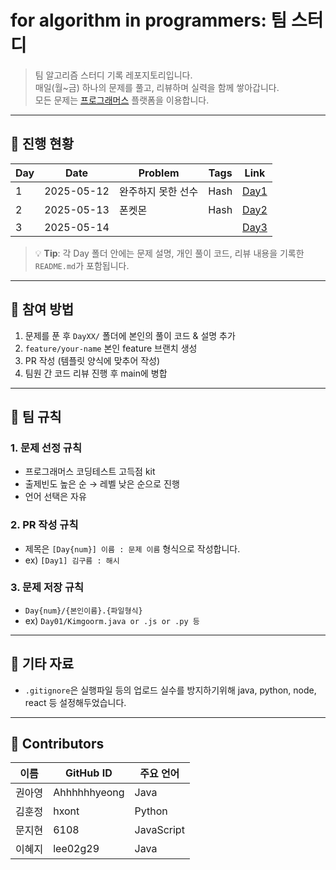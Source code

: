 # for algorithm in programmers: 팀 스터디
> 팀 알고리즘 스터디 기록 레포지토리입니다.  
> 매일(월~금) 하나의 문제를 풀고, 리뷰하며 실력을 함께 쌓아갑니다.  
> 모든 문제는 [프로그래머스](https://school.programmers.co.kr/learn/challenges?tab=algorithm_practice_kit) 플랫폼을 이용합니다.

---

## 📅 진행 현황

| Day | Date       | Problem                          | Tags           | Link                          |
|-----|------------|----------------------------------|----------------|-------------------------------|
| 1   | 2025-05-12 | 완주하지 못한 선수                   | Hash | [Day1](./Day01/README.md)     |
| 2   | 2025-05-13 | 폰켓몬                      | Hash | [Day2](./Day02/README.md)     |
| 3   | 2025-05-14 |                       |  | [Day3](./Day03/README.md)     |

> 💡 **Tip**: 각 Day 폴더 안에는 문제 설명, 개인 풀이 코드, 리뷰 내용을 기록한 `README.md`가 포함됩니다.

---

## 📌 참여 방법

1. 문제를 푼 후 `DayXX/` 폴더에 본인의 풀이 코드 & 설명 추가
2. `feature/your-name` 본인 feature 브랜치 생성
3. PR 작성 (템플릿 양식에 맞추어 작성)
4. 팀원 간 코드 리뷰 진행 후 main에 병합

---

## 📢 팀 규칙

### 1. 문제 선정 규칙
- 프로그래머스 코딩테스트 고득점 kit  
- 출제빈도 높은 순 → 레벨 낮은 순으로 진행  
- 언어 선택은 자유  

### 2. PR 작성 규칙
- 제목은 `[Day{num}] 이름 : 문제 이름` 형식으로 작성합니다.
- ex) `[Day1] 김구름 : 해시`

### 3. 문제 저장 규칙
- `Day{num}/{본인이름}.{파일형식}`
- ex) `Day01/Kimgoorm.java or .js or .py 등`


---

## 📎 기타 자료

- `.gitignore`은 실행파일 등의 업로드 실수를 방지하기위해 java, python, node, react 등 설정해두었습니다.

---

## 👥 Contributors
| 이름 | GitHub ID | 주요 언어 |
|------|-----------|------------|
| 권아영 | Ahhhhhhyeong | Java |
| 김훈정 | hxont | Python |
| 문지현 | 6108 | JavaScript |
| 이혜지 | lee02g29 | Java |  
